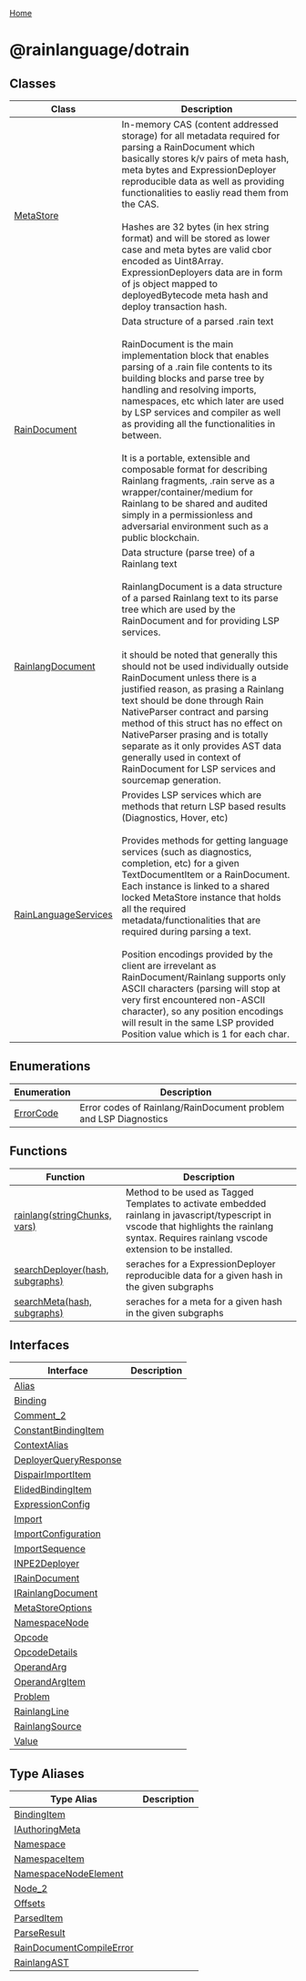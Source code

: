 [Home](./index.md)

# @rainlanguage/dotrain

## Classes

|  Class | Description |
|  --- | --- |
|  [MetaStore](./classes/metastore.md) | In-memory CAS (content addressed storage) for all metadata required for parsing a RainDocument which basically stores k/v pairs of meta hash, meta bytes and ExpressionDeployer reproducible data as well as providing functionalities to easliy read them from the CAS.<br><br>Hashes are 32 bytes (in hex string format) and will be stored as lower case and meta bytes are valid cbor encoded as Uint8Array. ExpressionDeployers data are in form of js object mapped to deployedBytecode meta hash and deploy transaction hash. |
|  [RainDocument](./classes/raindocument.md) | Data structure of a parsed .rain text<br><br>RainDocument is the main implementation block that enables parsing of a .rain file contents to its building blocks and parse tree by handling and resolving imports, namespaces, etc which later are used by LSP services and compiler as well as providing all the functionalities in between.<br><br>It is a portable, extensible and composable format for describing Rainlang fragments, .rain serve as a wrapper/container/medium for Rainlang to be shared and audited simply in a permissionless and adversarial environment such as a public blockchain. |
|  [RainlangDocument](./classes/rainlangdocument.md) | Data structure (parse tree) of a Rainlang text<br><br>RainlangDocument is a data structure of a parsed Rainlang text to its parse tree which are used by the RainDocument and for providing LSP services.<br><br>it should be noted that generally this should not be used individually outside RainDocument unless there is a justified reason, as prasing a Rainlang text should be done through Rain NativeParser contract and parsing method of this struct has no effect on NativeParser prasing and is totally separate as it only provides AST data generally used in context of RainDocument for LSP services and sourcemap generation. |
|  [RainLanguageServices](./classes/rainlanguageservices.md) | Provides LSP services which are methods that return LSP based results (Diagnostics, Hover, etc)<br><br>Provides methods for getting language services (such as diagnostics, completion, etc) for a given TextDocumentItem or a RainDocument. Each instance is linked to a shared locked MetaStore instance that holds all the required metadata/functionalities that are required during parsing a text.<br><br>Position encodings provided by the client are irrevelant as RainDocument/Rainlang supports only ASCII characters (parsing will stop at very first encountered non-ASCII character), so any position encodings will result in the same LSP provided Position value which is 1 for each char. |

## Enumerations

|  Enumeration | Description |
|  --- | --- |
|  [ErrorCode](./enums/errorcode.md) | Error codes of Rainlang/RainDocument problem and LSP Diagnostics |

## Functions

|  Function | Description |
|  --- | --- |
|  [rainlang(stringChunks, vars)](./variables/rainlang_1.md) | Method to be used as Tagged Templates to activate embedded rainlang in javascript/typescript in vscode that highlights the rainlang syntax. Requires rainlang vscode extension to be installed. |
|  [searchDeployer(hash, subgraphs)](./variables/searchdeployer_1.md) | seraches for a ExpressionDeployer reproducible data for a given hash in the given subgraphs |
|  [searchMeta(hash, subgraphs)](./variables/searchmeta_1.md) | seraches for a meta for a given hash in the given subgraphs |

## Interfaces

|  Interface | Description |
|  --- | --- |
|  [Alias](./interfaces/alias.md) |  |
|  [Binding](./interfaces/binding.md) |  |
|  [Comment\_2](./interfaces/comment_2.md) |  |
|  [ConstantBindingItem](./interfaces/constantbindingitem.md) |  |
|  [ContextAlias](./interfaces/contextalias.md) |  |
|  [DeployerQueryResponse](./interfaces/deployerqueryresponse.md) |  |
|  [DispairImportItem](./interfaces/dispairimportitem.md) |  |
|  [ElidedBindingItem](./interfaces/elidedbindingitem.md) |  |
|  [ExpressionConfig](./interfaces/expressionconfig.md) |  |
|  [Import](./interfaces/import.md) |  |
|  [ImportConfiguration](./interfaces/importconfiguration.md) |  |
|  [ImportSequence](./interfaces/importsequence.md) |  |
|  [INPE2Deployer](./interfaces/inpe2deployer.md) |  |
|  [IRainDocument](./interfaces/iraindocument.md) |  |
|  [IRainlangDocument](./interfaces/irainlangdocument.md) |  |
|  [MetaStoreOptions](./interfaces/metastoreoptions.md) |  |
|  [NamespaceNode](./interfaces/namespacenode.md) |  |
|  [Opcode](./interfaces/opcode.md) |  |
|  [OpcodeDetails](./interfaces/opcodedetails.md) |  |
|  [OperandArg](./interfaces/operandarg.md) |  |
|  [OperandArgItem](./interfaces/operandargitem.md) |  |
|  [Problem](./interfaces/problem.md) |  |
|  [RainlangLine](./interfaces/rainlangline.md) |  |
|  [RainlangSource](./interfaces/rainlangsource.md) |  |
|  [Value](./interfaces/value.md) |  |

## Type Aliases

|  Type Alias | Description |
|  --- | --- |
|  [BindingItem](./types/bindingitem.md) |  |
|  [IAuthoringMeta](./types/iauthoringmeta.md) |  |
|  [Namespace](./types/namespace.md) |  |
|  [NamespaceItem](./types/namespaceitem.md) |  |
|  [NamespaceNodeElement](./types/namespacenodeelement.md) |  |
|  [Node\_2](./types/node_2.md) |  |
|  [Offsets](./types/offsets.md) |  |
|  [ParsedItem](./types/parseditem.md) |  |
|  [ParseResult](./types/parseresult.md) |  |
|  [RainDocumentCompileError](./types/raindocumentcompileerror.md) |  |
|  [RainlangAST](./types/rainlangast.md) |  |

